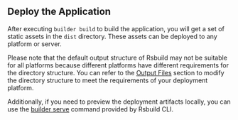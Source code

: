## Deploy the Application

After executing `builder build` to build the application, you will get a set of static assets in the `dist` directory. These assets can be deployed to any platform or server.

Please note that the default output structure of Rsbuild may not be suitable for all platforms because different platforms have different requirements for the directory structure. You can refer to the [Output Files](/guide/basic/output-files) section to modify the directory structure to meet the requirements of your deployment platform.

Additionally, if you need to preview the deployment artifacts locally, you can use the [builder serve](/guide/basic/builder-cli#builder-serve) command provided by Rsbuild CLI.
